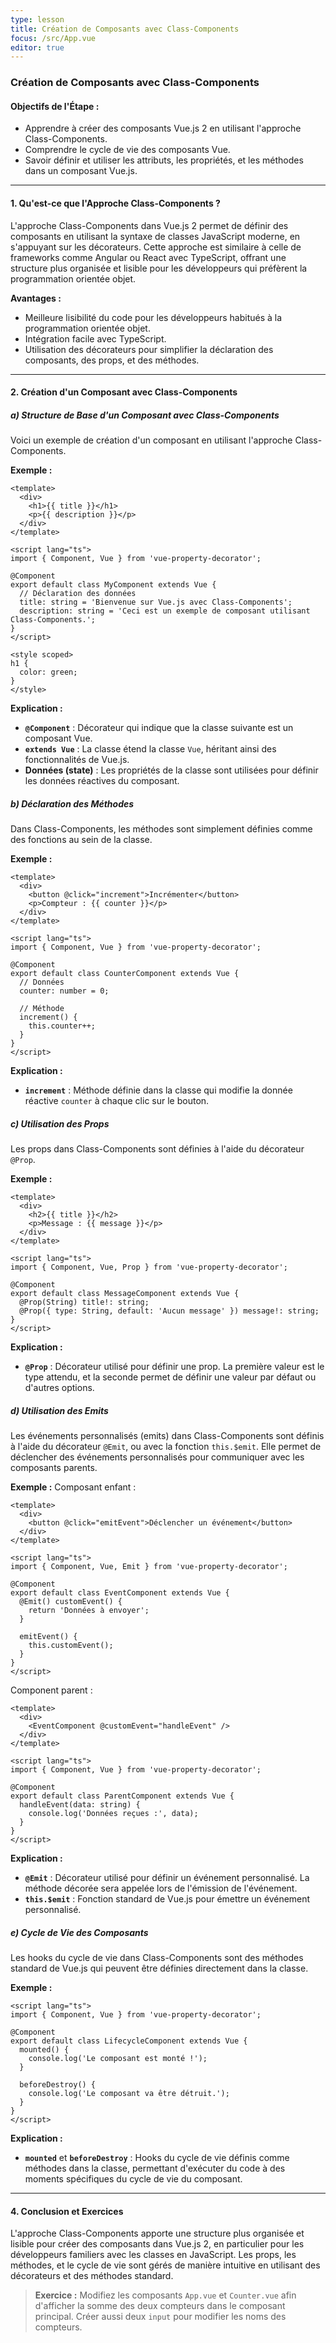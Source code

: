 ```yaml
---
type: lesson
title: Création de Composants avec Class-Components
focus: /src/App.vue
editor: true
---
```


### Création de Composants avec Class-Components

#### **Objectifs de l'Étape :**
- Apprendre à créer des composants Vue.js 2 en utilisant l'approche Class-Components.
- Comprendre le cycle de vie des composants Vue.
- Savoir définir et utiliser les attributs, les propriétés, et les méthodes dans un composant Vue.js.

---

#### **1. Qu'est-ce que l'Approche Class-Components ?**

L'approche Class-Components dans Vue.js 2 permet de définir des composants en utilisant la syntaxe de classes JavaScript moderne, en s'appuyant sur les décorateurs. Cette approche est similaire à celle de frameworks comme Angular ou React avec TypeScript, offrant une structure plus organisée et lisible pour les développeurs qui préfèrent la programmation orientée objet.

**Avantages :**
- Meilleure lisibilité du code pour les développeurs habitués à la programmation orientée objet.
- Intégration facile avec TypeScript.
- Utilisation des décorateurs pour simplifier la déclaration des composants, des props, et des méthodes.

---

#### **2. Création d'un Composant avec Class-Components**

##### **a) Structure de Base d'un Composant avec Class-Components**

Voici un exemple de création d'un composant en utilisant l'approche Class-Components.

**Exemple :**
```vue
<template>
  <div>
    <h1>{{ title }}</h1>
    <p>{{ description }}</p>
  </div>
</template>

<script lang="ts">
import { Component, Vue } from 'vue-property-decorator';

@Component
export default class MyComponent extends Vue {
  // Déclaration des données
  title: string = 'Bienvenue sur Vue.js avec Class-Components';
  description: string = 'Ceci est un exemple de composant utilisant Class-Components.';
}
</script>

<style scoped>
h1 {
  color: green;
}
</style>
```

**Explication :**
- **`@Component`** : Décorateur qui indique que la classe suivante est un composant Vue.
- **`extends Vue`** : La classe étend la classe `Vue`, héritant ainsi des fonctionnalités de Vue.js.
- **Données (state)** : Les propriétés de la classe sont utilisées pour définir les données réactives du composant.

##### **b) Déclaration des Méthodes**

Dans Class-Components, les méthodes sont simplement définies comme des fonctions au sein de la classe.

**Exemple :**
```vue
<template>
  <div>
    <button @click="increment">Incrémenter</button>
    <p>Compteur : {{ counter }}</p>
  </div>
</template>

<script lang="ts">
import { Component, Vue } from 'vue-property-decorator';

@Component
export default class CounterComponent extends Vue {
  // Données
  counter: number = 0;

  // Méthode
  increment() {
    this.counter++;
  }
}
</script>
```

**Explication :**
- **`increment`** : Méthode définie dans la classe qui modifie la donnée réactive `counter` à chaque clic sur le bouton.

##### **c) Utilisation des Props**

Les props dans Class-Components sont définies à l'aide du décorateur `@Prop`.

**Exemple :**
```vue
<template>
  <div>
    <h2>{{ title }}</h2>
    <p>Message : {{ message }}</p>
  </div>
</template>

<script lang="ts">
import { Component, Vue, Prop } from 'vue-property-decorator';

@Component
export default class MessageComponent extends Vue {
  @Prop(String) title!: string;
  @Prop({ type: String, default: 'Aucun message' }) message!: string;
}
</script>
```

**Explication :**
- **`@Prop`** : Décorateur utilisé pour définir une prop. La première valeur est le type attendu, et la seconde permet de définir une valeur par défaut ou d'autres options.

##### **d) Utilisation des Emits**

Les événements personnalisés (emits) dans Class-Components sont définis à l'aide du décorateur `@Emit`, ou avec la fonction `this.$emit`.
Elle permet de déclencher des événements personnalisés pour communiquer avec les composants parents.

**Exemple :**
Composant enfant :
```vue
<template>
  <div>
    <button @click="emitEvent">Déclencher un événement</button>
  </div>
</template>

<script lang="ts">
import { Component, Vue, Emit } from 'vue-property-decorator';

@Component
export default class EventComponent extends Vue {
  @Emit() customEvent() {
    return 'Données à envoyer';
  }

  emitEvent() {
    this.customEvent();
  }
}
</script>
```
Component parent :
```vue
<template>
  <div>
    <EventComponent @customEvent="handleEvent" />
  </div>
</template>

<script lang="ts">
import { Component, Vue } from 'vue-property-decorator';

@Component
export default class ParentComponent extends Vue {
  handleEvent(data: string) {
    console.log('Données reçues :', data);
  }
}
</script>
```

**Explication :**
- **`@Emit`** : Décorateur utilisé pour définir un événement personnalisé. La méthode décorée sera appelée lors de l'émission de l'événement.
- **`this.$emit`** : Fonction standard de Vue.js pour émettre un événement personnalisé.


##### **e) Cycle de Vie des Composants**

Les hooks du cycle de vie dans Class-Components sont des méthodes standard de Vue.js qui peuvent être définies directement dans la classe.

**Exemple :**
```vue
<script lang="ts">
import { Component, Vue } from 'vue-property-decorator';

@Component
export default class LifecycleComponent extends Vue {
  mounted() {
    console.log('Le composant est monté !');
  }

  beforeDestroy() {
    console.log('Le composant va être détruit.');
  }
}
</script>
```

**Explication :**
- **`mounted`** et **`beforeDestroy`** : Hooks du cycle de vie définis comme méthodes dans la classe, permettant d'exécuter du code à des moments spécifiques du cycle de vie du composant.

---

#### **4. Conclusion et Exercices**

L'approche Class-Components apporte une structure plus organisée et lisible pour créer des composants dans Vue.js 2, en particulier pour les développeurs familiers avec les classes en JavaScript. Les props, les méthodes, et le cycle de vie sont gérés de manière intuitive en utilisant des décorateurs et des méthodes standard.

> **Exercice :** Modifiez les composants `App.vue` et `Counter.vue` afin d'afficher la somme des deux compteurs dans le composant principal. Créer aussi deux `input` pour modifier les noms des compteurs.